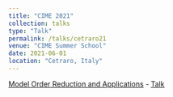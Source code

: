 ```yaml
---
title: "CIME 2021"
collection: talks
type: "Talk"
permalink: /talks/cetraro21
venue: "CIME Summer School"
date: 2021-06-01
location: "Cetraro, Italy"
---
```


[Model Order Reduction and Applications](http://web.math.unifi.it/users/cime/) - [Talk](http://web.math.unifi.it/users/cime/)